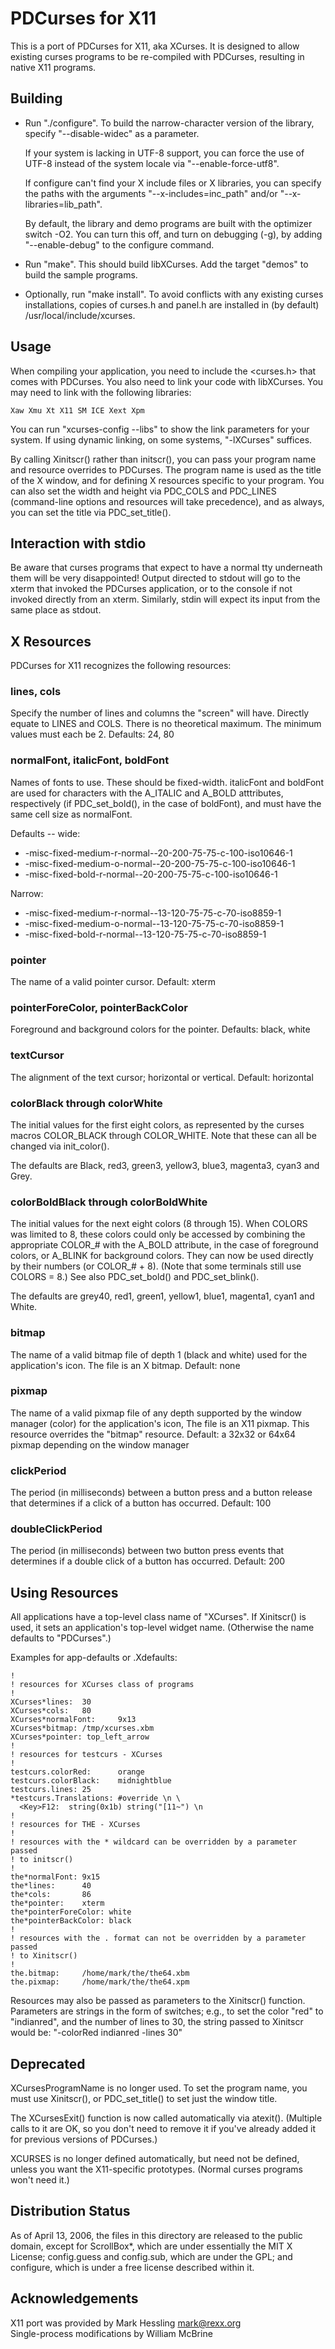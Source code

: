 PDCurses for X11
================

This is a port of PDCurses for X11, aka XCurses.  It is designed to
allow existing curses programs to be re-compiled with PDCurses,
resulting in native X11 programs.


Building
--------

- Run "./configure". To build the narrow-character version of the
  library, specify "--disable-widec" as a parameter.

  If your system is lacking in UTF-8 support, you can force the use of
  UTF-8 instead of the system locale via "--enable-force-utf8".

  If configure can't find your X include files or X libraries, you can
  specify the paths with the arguments "--x-includes=inc_path" and/or
  "--x-libraries=lib_path".

  By default, the library and demo programs are built with the optimizer
  switch -O2. You can turn this off, and turn on debugging (-g), by
  adding "--enable-debug" to the configure command.

- Run "make". This should build libXCurses. Add the target "demos" to
  build the sample programs.

- Optionally, run "make install". To avoid conflicts with any existing
  curses installations, copies of curses.h and panel.h are installed in
  (by default) /usr/local/include/xcurses.


Usage
-----

When compiling your application, you need to include the \<curses.h\>
that comes with PDCurses. You also need to link your code with
libXCurses. You may need to link with the following libraries:

    Xaw Xmu Xt X11 SM ICE Xext Xpm

You can run "xcurses-config --libs" to show the link parameters for your
system. If using dynamic linking, on some systems, "-lXCurses" suffices.

By calling Xinitscr() rather than initscr(), you can pass your program
name and resource overrides to PDCurses. The program name is used as the
title of the X window, and for defining X resources specific to your
program. You can also set the width and height via PDC_COLS and
PDC_LINES (command-line options and resources will take precedence), and
as always, you can set the title via PDC_set_title().


Interaction with stdio
----------------------

Be aware that curses programs that expect to have a normal tty
underneath them will be very disappointed! Output directed to stdout
will go to the xterm that invoked the PDCurses application, or to the
console if not invoked directly from an xterm. Similarly, stdin will
expect its input from the same place as stdout.


X Resources
-----------

PDCurses for X11 recognizes the following resources:

### lines, cols

Specify the number of lines and columns the "screen" will have. Directly
equate to LINES and COLS. There is no theoretical maximum. The minimum
values must each be 2. Defaults: 24, 80

### normalFont, italicFont, boldFont

Names of fonts to use. These should be fixed-width. italicFont and
boldFont are used for characters with the A_ITALIC and A_BOLD
atttributes, respectively (if PDC_set_bold(), in the case of boldFont),
and must have the same cell size as normalFont.

Defaults -- wide:
- -misc-fixed-medium-r-normal--20-200-75-75-c-100-iso10646-1
- -misc-fixed-medium-o-normal--20-200-75-75-c-100-iso10646-1
- -misc-fixed-bold-r-normal--20-200-75-75-c-100-iso10646-1

Narrow:
- -misc-fixed-medium-r-normal--13-120-75-75-c-70-iso8859-1
- -misc-fixed-medium-o-normal--13-120-75-75-c-70-iso8859-1
- -misc-fixed-bold-r-normal--13-120-75-75-c-70-iso8859-1

### pointer

The name of a valid pointer cursor. Default: xterm

### pointerForeColor, pointerBackColor

Foreground and background colors for the pointer. Defaults: black, white

### textCursor

The alignment of the text cursor; horizontal or vertical. Default:
horizontal

### colorBlack through colorWhite

The initial values for the first eight colors, as represented by the
curses macros COLOR_BLACK through COLOR_WHITE. Note that these can all
be changed via init_color().

The defaults are Black, red3, green3, yellow3, blue3, magenta3, cyan3
and Grey.

### colorBoldBlack through colorBoldWhite

The initial values for the next eight colors (8 through 15). When COLORS
was limited to 8, these colors could only be accessed by combining the
appropriate COLOR_# with the A_BOLD attribute, in the case of foreground
colors, or A_BLINK for background colors. They can now be used directly
by their numbers (or COLOR_# + 8). (Note that some terminals still use
COLORS = 8.) See also PDC_set_bold() and PDC_set_blink().

The defaults are grey40, red1, green1, yellow1, blue1, magenta1, cyan1
and White.

### bitmap

The name of a valid bitmap file of depth 1 (black and white) used for
the application's icon. The file is an X bitmap. Default: none

### pixmap

The name of a valid pixmap file of any depth supported by the window
manager (color) for the application's icon, The file is an X11 pixmap.
This resource overrides the "bitmap" resource. Default: a 32x32 or 64x64
pixmap depending on the window manager

### clickPeriod

The period (in milliseconds) between a button press and a button release
that determines if a click of a button has occurred. Default: 100

### doubleClickPeriod

The period (in milliseconds) between two button press events that
determines if a double click of a button has occurred. Default: 200


Using Resources
---------------

All applications have a top-level class name of "XCurses". If Xinitscr()
is used, it sets an application's top-level widget name. (Otherwise the
name defaults to "PDCurses".)

Examples for app-defaults or .Xdefaults:

    !
    ! resources for XCurses class of programs
    !
    XCurses*lines:  30
    XCurses*cols:   80
    XCurses*normalFont:     9x13
    XCurses*bitmap: /tmp/xcurses.xbm
    XCurses*pointer: top_left_arrow
    !
    ! resources for testcurs - XCurses
    !
    testcurs.colorRed:      orange
    testcurs.colorBlack:    midnightblue
    testcurs.lines: 25
    *testcurs.Translations: #override \n \
      <Key>F12:  string(0x1b) string("[11~") \n
    !
    ! resources for THE - XCurses
    !
    ! resources with the * wildcard can be overridden by a parameter passed
    ! to initscr()
    !
    the*normalFont: 9x15
    the*lines:      40
    the*cols:       86
    the*pointer:    xterm
    the*pointerForeColor: white
    the*pointerBackColor: black
    !
    ! resources with the . format can not be overridden by a parameter passed
    ! to Xinitscr()
    !
    the.bitmap:     /home/mark/the/the64.xbm
    the.pixmap:     /home/mark/the/the64.xpm

Resources may also be passed as parameters to the Xinitscr() function.
Parameters are strings in the form of switches; e.g., to set the color
"red" to "indianred", and the number of lines to 30, the string passed
to Xinitscr would be: "-colorRed indianred -lines 30"


Deprecated
----------

XCursesProgramName is no longer used. To set the program name, you must
use Xinitscr(), or PDC_set_title() to set just the window title.

The XCursesExit() function is now called automatically via atexit().
(Multiple calls to it are OK, so you don't need to remove it if you've
already added it for previous versions of PDCurses.)

XCURSES is no longer defined automatically, but need not be defined,
unless you want the X11-specific prototypes. (Normal curses programs
won't need it.)


Distribution Status
-------------------

As of April 13, 2006, the files in this directory are released to the
public domain, except for ScrollBox*, which are under essentially the
MIT X License; config.guess and config.sub, which are under the GPL; and
configure, which is under a free license described within it.


Acknowledgements
----------------

X11 port was provided by Mark Hessling <mark@rexx.org>  
Single-process modifications by William McBrine
